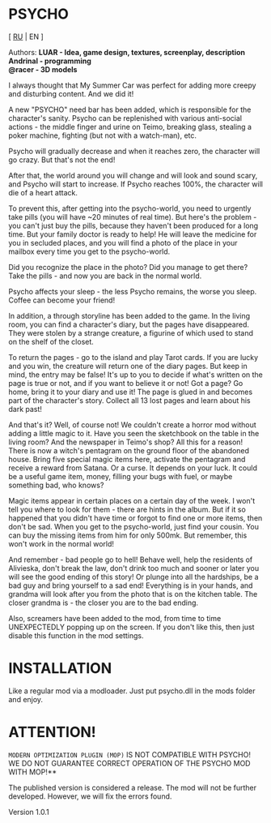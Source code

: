 # PSYCHO

[ [RU](README.md) | EN ]

Authors:
**LUAR - Idea, game design, textures, screenplay, description**<br>
**Andrinal - programming**<br>
**@racer - 3D models**<br>

I always thought that My Summer Car was perfect for adding more creepy and disturbing content. And we did it!

A new "PSYCHO" need bar has been added, which is responsible for the character's sanity. Psycho can be replenished with various anti-social actions - the middle finger and urine on Teimo, breaking glass, stealing a poker machine, fighting (but not with a watch-man), etc.

Psycho will gradually decrease and when it reaches zero, the character will go crazy. But that's not the end!

After that, the world around you will change and will look and sound scary, and Psycho will start to increase. If Psycho reaches 100%, the character will die of a heart attack.

To prevent this, after getting into the psycho-world, you need to urgently take pills (you will have ~20 minutes of real time). But here's the problem - you can't just buy the pills, because they haven't been produced for a long time. But your family doctor is ready to help! He will leave the medicine for you in secluded places, and you will find a photo of the place in your mailbox every time you get to the psycho-world.

Did you recognize the place in the photo? Did you manage to get there? Take the pills - and now you are back in the normal world.

Psycho affects your sleep - the less Psycho remains, the worse you sleep. Coffee can become your friend!

In addition, a through storyline has been added to the game. In the living room, you can find a character's diary, but the pages have disappeared. They were stolen by a strange creature, a figurine of which used to stand on the shelf of the closet.

To return the pages - go to the island and play Tarot cards. If you are lucky and you win, the creature will return one of the diary pages. But keep in mind, the entry may be false! It's up to you to decide if what's written on the page is true or not, and if you want to believe it or not!
Got a page? Go home, bring it to your diary and use it! The page is glued in and becomes part of the character's story. Collect all 13 lost pages and learn about his dark past!

And that's it? Well, of course not! We couldn't create a horror mod without adding a little magic to it. Have you seen the sketchbook on the table in the living room? And the newspaper in Teimo's shop? All this for a reason! There is now a witch's pentagram on the ground floor of the abandoned house. Bring five special magic items here, activate the pentagram and receive a reward from Satana. Or a curse. It depends on your luck. It could be a useful game item, money, filling your bugs with fuel, or maybe something bad, who knows?

Magic items appear in certain places on a certain day of the week. I won't tell you where to look for them - there are hints in the album. But if it so happened that you didn't have time or forgot to find one or more items, then don't be sad. When you get to the psycho-world, just find your cousin. You can buy the missing items from him for only 500mk. But remember, this won't work in the normal world!

And remember - bad people go to hell! Behave well, help the residents of Alivieska, don't break the law, don't drink too much and sooner or later you will see the good ending of this story! Or plunge into all the hardships, be a bad guy and bring yourself to a sad end! Everything is in your hands, and grandma will look after you from the photo that is on the kitchen table. The closer grandma is - the closer you are to the bad ending.

Also, screamers have been added to the mod, from time to time UNEXPECTEDLY popping up on the screen. If you don't like this, then just disable this function in the mod settings.

# INSTALLATION
Like a regular mod via a modloader. Just put psycho.dll in the mods folder and enjoy.

# ATTENTION!
`MODERN OPTIMIZATION PLUGIN (MOP)` IS NOT COMPATIBLE WITH PSYCHO! WE DO NOT GUARANTEE CORRECT OPERATION OF THE PSYCHO MOD WITH MOP!**

The published version is considered a release. The mod will not be further developed. However, we will fix the errors found.

Version 1.0.1